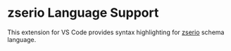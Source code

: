 # zserio Language Support

This extension for VS Code provides syntax highlighting for [zserio](https://github.com/ndsev/zserio) schema language.
